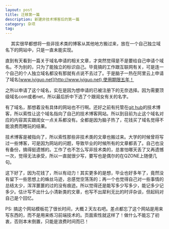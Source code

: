 ```yaml
---
layout: post
title: 迁移第一篇
description: 新建非技术博客后的第一篇
category: 杂项
tag:
---
```


　
其实很早都想将一些非技术类的博客从其他地方搬过来，放在一个自己独立域名下的网站中，只是一直未能实现。

直到有天看到一篇关于域名申请的相关文章，才突然觉得是不是要给自己申请个域名。不为别的，只为了能独立的标识自己。毕竟搞的工作跟互联网有关，可是连一个自己的个人独立域名都没有那就有点说不去过了。于是脑子一热在阿里云上申请了域名[www.iyiguo.net](http://www.iyiguo.net),使用期限五年！

之所以申请了这个域名，实在是因为想申请的已被注册下的无奈选择。因为需要顶级域名com或者net，所以最后折中下选了个跟闺女有关的名字。

有了域名，那想着没有具体的网站也不行啊。还好之前有托管在[git hub](https://github.com/leeyee)的技术博客，所以索性让这个域名指向了自己的技术博客网站。所以到目前为止这个域名对应的内容其实跟闺女一点关系都没有。全都是因为脑子热了，花钱买了域名觉得不能浪费而瞎玩的结果。

技术博客是被指向了，所以索性那些非技术类的文章也搬过来。大学的时候曾将写过一些博客，可是因为网站的问题，导致毕业的时候所有的文章都丢了。自己也没有备份，搞得挺遗憾的。工作了也不怎么写非技术类的，总害怕哪天丢了又再遗憾一次，觉得无法承受，所以一直就很少写，要写也是偶尔的在QZONE上随便几句。

这下好了，因为花钱了，所以有动力！其实更多的是想，毕业也好多年了，竟然没有留下一些思想上的蛛丝马迹，总感觉空荡荡的；再一个也觉得自己对一些事情的总结太少，浑浑噩噩的过的没有痕迹。所以觉得还是能写多少写多少，能记多少记多少。估计写不出什么小清新类的文章，也写不出犀利无比的时评杂谈，但起码对自己是个回忆。


PS: 搞这个网站模板花了很长时间，大概２天左右吧。差点都忘了这个网站是用来写东西的，而不是用来练习前端技术的。页面索性就这样了！做什么不能忘了初衷，否则本末倒置，只能是浪费时间而已！



